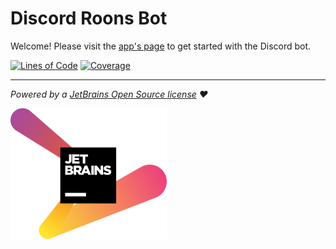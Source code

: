# Discord Roons Bot

Welcome! Please visit the [app's page](https://github.com/MrBean355/admiralbulldog-sounds/wiki/Discord-Bot) to get
started with the Discord bot.

[![Lines of Code](https://sonarcloud.io/api/project_badges/measure?project=discord-roons-bot&metric=ncloc)](https://sonarcloud.io/dashboard?id=discord-roons-bot)
[![Coverage](https://sonarcloud.io/api/project_badges/measure?project=discord-roons-bot&metric=coverage)](https://sonarcloud.io/dashboard?id=discord-roons-bot)

---

*Powered by a [JetBrains Open Source license](https://www.jetbrains.com/opensource/) ❤️*

[![Jetbrains](jetbrains-logo.png)](https://www.jetbrains.com/?from=AdmiralBulldogDota2app)